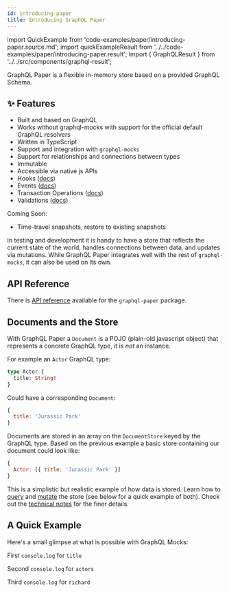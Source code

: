 ```yaml
---
id: introducing-paper
title: Introducing GraphQL Paper
---
```


import QuickExample from 'code-examples/paper/introducing-paper.source.md';
import quickExampleResult from '../../code-examples/paper/introducing-paper.result';
import { GraphQLResult } from '../../src/components/graphql-result';

GraphQL Paper is a flexible in-memory store based on a provided GraphQL Schema.

## ✨ Features

* Built and based on GraphQL
* Works without graphql-mocks with support for the official default GraphQL resolvers
* Written in TypeScript
* Support and integration with `graphql-mocks`
* Support for relationships and connections between types
* Immutable
* Accessible via native js APIs
* Hooks ([docs](/docs/paper/hooks))
* Events ([docs](/docs/paper/events))
* Transaction Operations ([docs](/docs/paper/operations))
* Validations ([docs](/docs/paper/validations))

Coming Soon:
* Time-travel snapshots, restore to existing snapshots

In testing and development it is handy to have a store that reflects the current state of the world, handles connections between data, and updates via mutations. While GraphQL Paper integrates well with the rest of `graphql-mocks`, it can also be used on its own.

## API Reference

There is [API reference](/api/paper/) available for the `graphql-paper` package.

## Documents and the Store

With GraphQL Paper a `Document` is a POJO (plain-old javascript object) that represents a concrete GraphQL type, it is *not* an instance.

For example an `Actor` GraphQL type:

```graphql
type Actor {
  title: String!
}
```

Could have a corresponding `Document`:
```js
{
  title: 'Jurassic Park'
}
```

Documents are stored in an array on the `DocumentStore` keyed by the GraphQL type. Based on the previous example a basic store containing our document could look like:

```js
{
  Actor: [{ title: 'Jurassic Park' }]
}
```

This is a simplistic but realistic example of how data is stored. Learn how to [query](/docs/paper/querying-data) and [mutate](/docs/paper/mutating-data) the store (see below for a quick example of both). Check out the [technical notes](/docs/paper/technical-notes) for the finer details.

## A Quick Example

Here's a small glimpse at what is possible with GraphQL Mocks:

<QuickExample />

First `console.log` for `title`
<GraphQLResult result={quickExampleResult.title}/>

Second `console.log` for `actors`
<GraphQLResult result={quickExampleResult.actors}/>

Third `console.log` for `richard`
<GraphQLResult result={quickExampleResult.richard}/>
